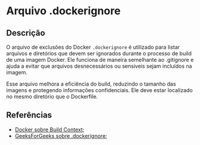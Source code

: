 # Arquivo .dockerignore


## Descrição

O arquivo de exclusões do Docker `.dockerignore` é utilizado para listar arquivos e diretórios que devem ser ignorados durante o processo de build de uma imagem Docker. Ele funciona de maneira semelhante ao .gitignore e ajuda a evitar que arquivos desnecessários ou sensíveis sejam incluídos na imagem.

Esse arquivo melhora a eficiência do build, reduzindo o tamanho das imagens e protegendo informações confidenciais. Ele deve estar localizado no mesmo diretório que o Dockerfile.

## Referências

- [Docker sobre Build Context](https://docs.docker.com/build/concepts/context/);
- [GeeksForGeeks sobre .dockerignore](https://www.geeksforgeeks.org/how-to-use-a-dockerignore-file/);
